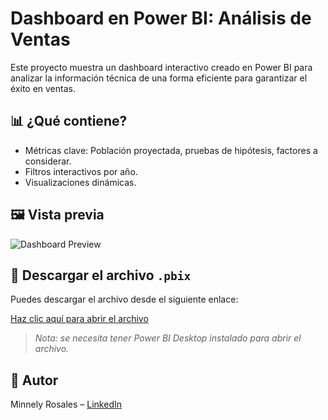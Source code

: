 # Dashboard en Power BI: Análisis de Ventas
Este proyecto muestra un dashboard interactivo creado en Power BI para analizar la información técnica de una forma eficiente para garantizar el éxito en ventas.

## 📊 ¿Qué contiene?

- Métricas clave: Población proyectada, pruebas de hipótesis, factores a considerar.
- Filtros interactivos por año.
- Visualizaciones dinámicas.

## 🖼️ Vista previa

![Dashboard Preview](https://www.dropbox.com/scl/fi/qmu06m8wbmm0flda9p2wz/Screenshot-2025-05-15-012221.png?rlkey=n2i5k399o1p452oesc82uk55g&st=4nqt155y&dl=0)

## 🔗 Descargar el archivo `.pbix`

Puedes descargar el archivo desde el siguiente enlace:

[Haz clic aquí para abrir el archivo](https://www.dropbox.com/scl/fi/4hqccd7zc6a31aos9hokf/VW-MRV.pbix?rlkey=tkh3kngbnkaml6lfrdxlslgxm&st=2lquub70&dl=0)

> *Nota: se necesita tener Power BI Desktop instalado para abrir el archivo.*

## 👤 Autor

Minnely Rosales – [LinkedIn](https://linkedin.com/in/minnelyrosales)
